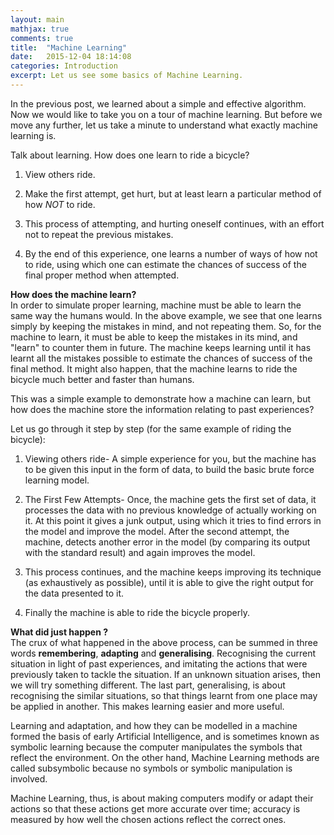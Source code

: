 ```yaml
---
layout: main
mathjax: true
comments: true
title:  "Machine Learning"
date:   2015-12-04 18:14:08
categories: Introduction
excerpt: Let us see some basics of Machine Learning.
---
```


In the previous post, we learned about a simple and effective algorithm. Now we would like to take you on a tour of machine learning. But before we move any further, let us take a minute to understand what exactly machine learning is.

Talk about learning. How does one learn to ride a bicycle?

1. View others ride.

2. Make the first attempt, get hurt, but at least learn a particular method of how *NOT* to ride.  

3. This process of attempting, and hurting oneself continues, with an effort not to repeat the previous mistakes. 

4. By the end of this experience, one learns a number of ways of how not to ride, using which one can estimate the chances of success of the final proper method when attempted.

<strong>How does the machine learn?</strong><br>
In order to simulate proper learning, machine must be able to learn the same way the humans would. In the above example, we see that one learns simply by keeping the mistakes in mind, and not repeating them. So, for the machine to learn, it must be able to keep the mistakes in its mind, and "learn" to counter them in future. The machine keeps learning until it has learnt all the mistakes possible to estimate the chances of success of the final method. It might also happen, that the machine learns to ride the bicycle much better and faster than humans.

This was a simple example to demonstrate how a machine can learn, but how does the machine store the information relating to past experiences?

Let us go through it step by step (for the same example of riding the bicycle):

1. Viewing others ride- A simple experience for you, but the machine has to be given this input in the form of data, to build the basic brute force learning model.

2. The First Few Attempts- Once, the machine gets the first set of data, it processes the data with no previous knowledge of actually working on it. At this point it gives a junk output, using which it tries to find errors in the model and improve the model. After the second attempt, the machine, detects another error in the model (by comparing its output with the standard result) and again improves the model.

3. This process continues, and the machine keeps improving its technique (as exhaustively as possible), until it is able to give the right output for the data presented to it.

4. Finally the machine is able to ride the bicycle properly.

<strong>What did just happen ?</strong><br>
The crux of what happened in the above process, can be summed in three words <strong>remembering</strong>, <strong>adapting</strong> and <strong>generalising</strong>. Recognising the current situation in light of past experiences, and imitating the actions that were previously taken to tackle the situation. If an unknown situation arises, then we will try something different. The last part, generalising, is about recognising the similar situations, so that things learnt from one place may be applied in another. This makes learning easier and more useful.

Learning and adaptation, and how they can be modelled in a machine formed the basis of early Artificial Intelligence, and is sometimes known as symbolic learning because the computer manipulates the symbols that reflect the environment. On the other hand, Machine Learning methods are called subsymbolic because no symbols or symbolic manipulation is involved.

Machine Learning, thus, is about making computers modify or adapt their actions so that these actions get more accurate over time; accuracy is measured by how well the chosen actions reflect the correct ones.

